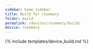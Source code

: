 ```yaml
---
sidebar: home_sidebar
title: Build for rosemary
folder: build
permalink: /devices/rosemary/build/
device: rosemary
---
```

{% include templates/device_build.md %}
